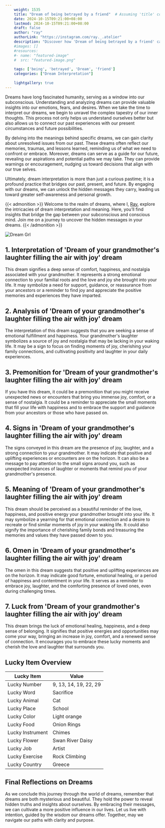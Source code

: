 ```yaml
---
    weight: 1535
    title: "Dream of being betrayed by a friend"  # Assuming 'title' column exists
    date: 2024-10-15T09:21:00+08:00
    lastmod: 2024-10-15T09:21:00+08:00
    draft: false
    author: "ray"
    authorLink: "https://instagram.com/ray._.atelier"
    description: "Discover how 'Dream of being betrayed by a friend' can interpret your future and uncover its significant meanings in your life."
    #images: []
    #resources:
    #- name: "featured-image"
    #  src: "featured-image.png"
    
    tags: ['being', 'betrayed', 'Dream', 'friend']
    categories: ["Dream Interpretation"]
    
    lightgallery: true
---
```

    
Dreams have long fascinated humanity, serving as a window into our subconscious. Understanding and analyzing dreams can provide valuable insights into our emotions, fears, and desires. When we take the time to interpret our dreams, we begin to unravel the complex tapestry of our inner thoughts. This process not only helps us understand ourselves better but also allows us to connect our past experiences with our present circumstances and future possibilities.

By delving into the meanings behind specific dreams, we can gain clarity about unresolved issues from our past. These dreams often reflect our memories, traumas, and lessons learned, reminding us of what we need to confront or embrace. Moreover, dreams can serve as a guide for our future, revealing our aspirations and potential paths we may take. They can provide warnings or encouragement, nudging us toward decisions that align with our true selves.

Ultimately, dream interpretation is more than just a curious pastime; it is a profound practice that bridges our past, present, and future. By engaging with our dreams, we can unlock the hidden messages they carry, leading us toward greater self-awareness and personal growth.

{{< admonition >}}
Welcome to the realm of dreams, where I, [Ray](https://instagram.com/ray._.atelier), explore the intricacies of dream interpretation and meaning. Here, you’ll find insights that bridge the gap between your subconscious and conscious mind. Join me on a journey to uncover the hidden messages in your dreams.
{{< /admonition >}}

![Dream Grl](https://cdn.pixabay.com/photo/2017/11/02/03/35/gothic-2910057_1280.jpg "Dream Grl")

## 1. Interpretation of 'Dream of your grandmother's laughter filling the air with joy' dream
 This dream signifies a deep sense of comfort, happiness, and nostalgia associated with your grandmother. It represents a strong emotional connection to your familial roots and the love and joy she brought into your life. It may symbolize a need for support, guidance, or reassurance from your ancestors or a reminder to find joy and appreciate the positive memories and experiences they have imparted.

## 2. Analysis of 'Dream of your grandmother's laughter filling the air with joy' dream
 The interpretation of this dream suggests that you are seeking a sense of emotional fulfillment and happiness. Your grandmother's laughter symbolizes a source of joy and nostalgia that may be lacking in your waking life. It may be a sign to focus on finding moments of joy, cherishing your family connections, and cultivating positivity and laughter in your daily experiences.

## 3. Premonition for 'Dream of your grandmother's laughter filling the air with joy' dream
 If you have this dream, it could be a premonition that you might receive unexpected news or encounters that bring you immense joy, comfort, or a sense of nostalgia. It could be a reminder to appreciate the small moments that fill your life with happiness and to embrace the support and guidance from your ancestors or those who have passed on.

## 4. Signs in 'Dream of your grandmother's laughter filling the air with joy' dream
 The signs conveyed in this dream are the presence of joy, laughter, and a strong connection to your grandmother. It may indicate that positive and uplifting experiences or encounters are on the horizon. It can also be a message to pay attention to the small signs around you, such as unexpected instances of laughter or moments that remind you of your grandmother's presence.

## 5. Meaning of 'Dream of your grandmother's laughter filling the air with joy' dream
 This dream should be perceived as a beautiful reminder of the love, happiness, and positive energy your grandmother brought into your life. It may symbolize a yearning for that emotional connection and a desire to recreate or find similar moments of joy in your waking life. It could also signify the importance of cherishing family bonds and treasuring the memories and values they have passed down to you.

## 6. Omen in 'Dream of your grandmother's laughter filling the air with joy' dream
 The omen in this dream suggests that positive and uplifting experiences are on the horizon. It may indicate good fortune, emotional healing, or a period of happiness and contentment in your life. It serves as a reminder to embrace joy, laughter, and the comforting presence of loved ones, even during challenging times.

## 7. Luck from 'Dream of your grandmother's laughter filling the air with joy' dream
 This dream brings the luck of emotional healing, happiness, and a deep sense of belonging. It signifies that positive energies and opportunities may come your way, bringing an increase in joy, comfort, and a renewed sense of connection. It encourages you to embrace these lucky moments and cherish the love and laughter that surrounds you.

## Lucky Item Overview
| Lucky Item          | Value              |
|---------------|--------------------|
| Lucky Number        | 9, 13, 14, 19, 22, 29  |
| Lucky Word          | Sacrifice |
| Lucky Animal        | Cat |
| Lucky Place         | School     |
| Lucky Color         | Light orange     |
| Lucky Food          | Onion Rings      |
| Lucky Instrument    | Chimes |
| Lucky Flower        | Swan River Daisy    |
| Lucky Job           | Artist       |
| Lucky Exercise      | Rock Climbing  |
| Lucky Country       | Greece    |


##  Final Reflections on Dreams

As we conclude this journey through the world of dreams, remember that dreams are both mysterious and beautiful. They hold the power to reveal hidden truths and insights about ourselves. By embracing their messages, we can cultivate a more positive influence in our lives. Let us live with intention, guided by the wisdom our dreams offer. Together, may we navigate our paths with clarity and purpose.
